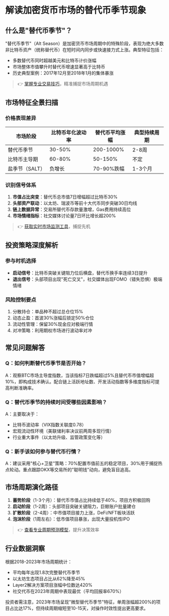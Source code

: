 # 解读加密货币市场的替代币季节现象

## 什么是"替代币季节"？
"替代币季节"（Alt Season）是加密货币市场周期中的特殊阶段，表现为绝大多数非比特币资产（统称替代币）在短时间内同步或快速接力式上涨。典型特征包括：
- 多数替代币同时超越美元和比特币计价涨幅
- 市场整体市值攀升时替代币增速显著高于比特币
- 历史典型案例：2017年12月至2018年1月的集体暴涨

> 👉 [掌握专业交易技巧](https://bit.ly/okx_welcome)，精准捕捉市场周期机遇

## 市场特征全景扫描
### 价格表现差异
| 市场阶段       | 比特币年化波动率 | 替代币平均涨幅 | 典型持续周期 |
|----------------|------------------|----------------|--------------|
| 替代币季节     | 30-50%          | 200-1000%      | 2-8周        |
| 比特币主导期   | 60-80%          | 50-150%        | 不定         |
| 盐季节（SALT） | 负增长          | 70-90%跌幅     | 1-3个月      |

### 识别信号体系
1. **市值占比突变**：替代币总市值7日增幅超过比特币30%
2. **头部资产联动**：以太坊、瑞波币等前十大代币同步突破30日均线
3. **链上数据异常**：交易所替代币存款量激增，Gas费用持续高位
4. **市场情绪指标**：社交媒体讨论量7日环比增长超200%

> 👉 [获取实时市场监测工具](https://bit.ly/okx_welcome)，捕捉先机

## 投资策略深度解析
### 参与时机选择
- **启动信号**：比特币突破关键阻力位后横盘，替代币换手率连续3日提升
- **退出信号**：头部项目出现"死亡交叉"，社交媒体出现FOMO（错失恐惧）极端情绪

### 风险控制要点
1. 分散持仓：单品种不超过总仓位15%
2. 动态止盈：首波30%涨幅后锁定50%仓位
3. 流动性管理：保留30%现金应对极端行情
4. 对冲策略：利用期权市场进行波动率对冲

## 常见问题解答
### Q：如何判断替代币季节是否开始？
A：观察BTC市场主导度指数，当该指标7日跌幅超过5%且替代币市值增幅超10%，即构成技术确认。配合链上活跃地址数、开发活动指数等多维度指标可提高判断准确率。

### Q：替代币季节的持续时间受哪些因素影响？
A：主要取决于：
- 比特币波动率（VIX指数关联度0.78）
- 宏观流动性环境（美联储利率决议前两周多现行情）
- 行业重大事件（以太坊升级、监管政策变化等）

### Q：新手该如何参与替代币行情？
A：建议采用"核心+卫星"策略：70%配置市值前五的稳定项目，30%用于捕捉热点轮动。重点跟踪OKX等交易所的"聪明钱"动向，避免盲目追高。

## 市场周期演化路径
1. **蓄势阶段**（1-3个月）：替代币市值占比持续低于40%，项目方积极回购
2. **启动阶段**（1-2周）：头部项目突破关键阻力，巨鲸账户批量建仓
3. **扩散阶段**（2-4周）：中市值项目接力上涨，DeFi/NFT板块活跃
4. **泡沫阶段**（1周左右）：低市值项目暴涨，出现大量投机性IPO

> 👉 [查看专业周期预测模型](https://bit.ly/okx_welcome)，提升决策效率

## 行业数据洞察
根据2018-2023年市场周期统计：
- 平均每年出现1.8次完整替代币季节
- 以太坊生态项目占比从62%降至45%
- Layer2解决方案项目涨幅中位数达420%
- 社交代币在2023年周期中表现最优（平均回报率670%）

投资者需注意，2023年市场呈现"微型替代币季节"特征，单周涨幅超200%的项目占比达17%，但持续周期缩短至10-15天，对操作时效性提出更高要求。